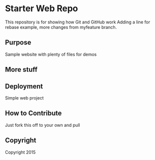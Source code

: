 # Starter Web Repo

This repository is for showing how Git and GitHub work
Adding a line for rebase example, more changes from myfeature branch.

## Purpose

Sample website with plenty of files for demos

## More stuff

## Deployment

Simple web project

## How to Contribute
Just fork this off to your own and pull 

## Copyright
Copyright 2015